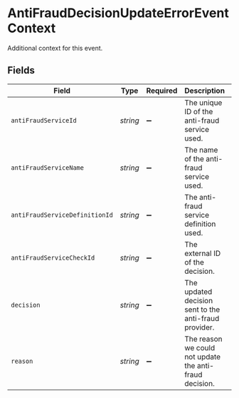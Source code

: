 # AntiFraudDecisionUpdateErrorEventContext

Additional context for this event.


## Fields

| Field                                                   | Type                                                    | Required                                                | Description                                             | Example                                                 |
| ------------------------------------------------------- | ------------------------------------------------------- | ------------------------------------------------------- | ------------------------------------------------------- | ------------------------------------------------------- |
| `antiFraudServiceId`                                    | *string*                                                | :heavy_minus_sign:                                      | The unique ID of the anti-fraud service used.           |                                                         |
| `antiFraudServiceName`                                  | *string*                                                | :heavy_minus_sign:                                      | The name of the anti-fraud service used.                |                                                         |
| `antiFraudServiceDefinitionId`                          | *string*                                                | :heavy_minus_sign:                                      | The anti-fraud service definition used.                 |                                                         |
| `antiFraudServiceCheckId`                               | *string*                                                | :heavy_minus_sign:                                      | The external ID of the decision.                        | decision-1234                                           |
| `decision`                                              | *string*                                                | :heavy_minus_sign:                                      | The updated decision sent to the anti-fraud provider.   | ACCEPT                                                  |
| `reason`                                                | *string*                                                | :heavy_minus_sign:                                      | The reason we could not update the anti-fraud decision. | Network Error                                           |
